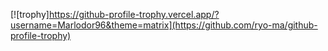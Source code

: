 [![trophy]https://github-profile-trophy.vercel.app/?username=Marlodor96&theme=matrix](https://github.com/ryo-ma/github-profile-trophy)
